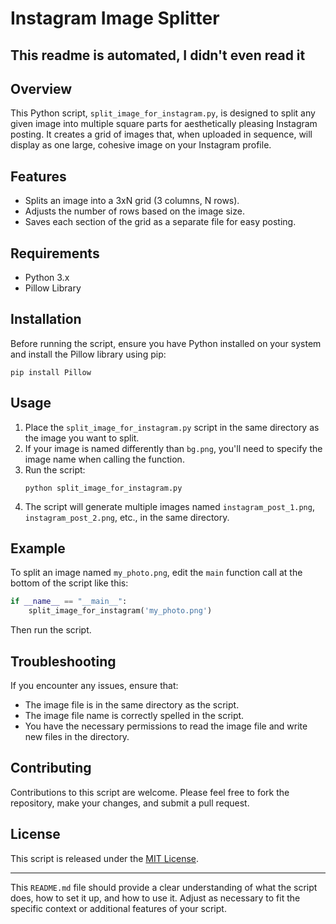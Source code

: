 # Instagram Image Splitter

## This readme is automated, I didn't even read it

## Overview
This Python script, `split_image_for_instagram.py`, is designed to split any given image into multiple square parts for aesthetically pleasing Instagram posting. It creates a grid of images that, when uploaded in sequence, will display as one large, cohesive image on your Instagram profile.

## Features
- Splits an image into a 3xN grid (3 columns, N rows).
- Adjusts the number of rows based on the image size.
- Saves each section of the grid as a separate file for easy posting.

## Requirements
- Python 3.x
- Pillow Library

## Installation
Before running the script, ensure you have Python installed on your system and install the Pillow library using pip:
```
pip install Pillow
```

## Usage
1. Place the `split_image_for_instagram.py` script in the same directory as the image you want to split.
2. If your image is named differently than `bg.png`, you'll need to specify the image name when calling the function.
3. Run the script:
   ```
   python split_image_for_instagram.py
   ```
4. The script will generate multiple images named `instagram_post_1.png`, `instagram_post_2.png`, etc., in the same directory.

## Example
To split an image named `my_photo.png`, edit the `main` function call at the bottom of the script like this:
```python
if __name__ == "__main__":
    split_image_for_instagram('my_photo.png')
```
Then run the script.

## Troubleshooting
If you encounter any issues, ensure that:
- The image file is in the same directory as the script.
- The image file name is correctly spelled in the script.
- You have the necessary permissions to read the image file and write new files in the directory.

## Contributing
Contributions to this script are welcome. Please feel free to fork the repository, make your changes, and submit a pull request.

## License
This script is released under the [MIT License](https://opensource.org/licenses/MIT).

---

This `README.md` file should provide a clear understanding of what the script does, how to set it up, and how to use it. Adjust as necessary to fit the specific context or additional features of your script.